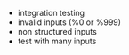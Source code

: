 * integration testing
* invalid inputs (%0 or %999)
* non structured inputs
* test with many inputs
